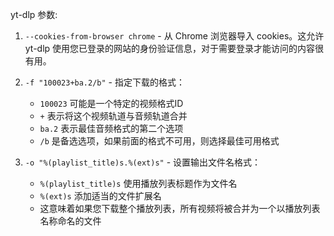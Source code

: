 yt-dlp 参数:


1. `--cookies-from-browser chrome` - 从 Chrome 浏览器导入 cookies。这允许 yt-dlp 使用您已登录的网站的身份验证信息，对于需要登录才能访问的内容很有用。

2. `-f "100023+ba.2/b"` - 指定下载的格式：
   - `100023` 可能是一个特定的视频格式ID
   - `+` 表示将这个视频轨道与音频轨道合并
   - `ba.2` 表示最佳音频格式的第二个选项
   - `/b` 是备选选项，如果前面的格式不可用，则选择最佳可用格式

3. `-o "%(playlist_title)s.%(ext)s"` - 设置输出文件名格式：
   - `%(playlist_title)s` 使用播放列表标题作为文件名
   - `%(ext)s` 添加适当的文件扩展名
   - 这意味着如果您下载整个播放列表，所有视频将被合并为一个以播放列表名称命名的文件
